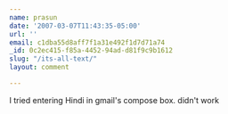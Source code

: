 ```yaml
---
name: prasun
date: '2007-03-07T11:43:35-05:00'
url: ''
email: c1dba55d8aff7f1a31e492f1d7d71a74
_id: 0c2ec415-f85a-4452-94ad-d81f9c9b1612
slug: "/its-all-text/"
layout: comment

---
```


I tried entering Hindi in gmail's compose box. didn't work
